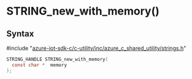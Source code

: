 # STRING_new_with_memory()

## Syntax

\#include "[azure-iot-sdk-c/c-utility/inc/azure_c_shared_utility/strings.h](../iot-c-ref-strings-h.md)"  
```C
STRING_HANDLE STRING_new_with_memory(
  const char *  memory
);
```


